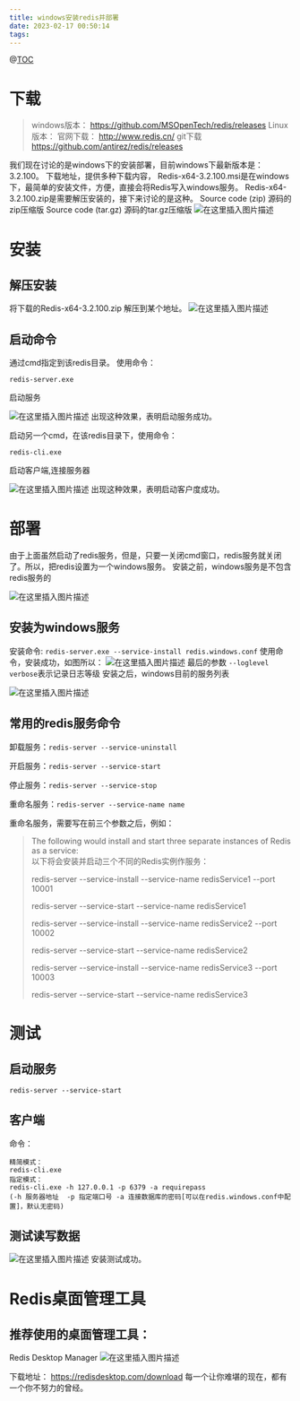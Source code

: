 ```yaml
---
title: windows安装redis并部署
date: 2023-02-17 00:50:14
tags:
---
```

@[TOC](windows下安装redis)

# 下载

>  windows版本：
>         https://github.com/MSOpenTech/redis/releases
>     Linux版本：
>         官网下载：
>             http://www.redis.cn/
>         git下载
>             https://github.com/antirez/redis/releases

我们现在讨论的是windows下的安装部署，目前windows下最新版本是：3.2.100。
下载地址，提供多种下载内容，
Redis-x64-3.2.100.msi是在windows下，最简单的安装文件，方便，直接会将Redis写入windows服务。
Redis-x64-3.2.100.zip是需要解压安装的，接下来讨论的是这种。
Source code (zip) 源码的zip压缩版
Source code (tar.gz) 源码的tar.gz压缩版
![在这里插入图片描述](https://img-blog.csdnimg.cn/20190724224623589.png?x-oss-process=image/watermark,type_ZmFuZ3poZW5naGVpdGk,shadow_10,text_aHR0cHM6Ly9ibG9nLmNzZG4ubmV0L3Nwa2FuZ3RhMTI=,size_16,color_FFFFFF,t_70)


# 安装
## 解压安装
将下载的Redis-x64-3.2.100.zip 解压到某个地址。
![在这里插入图片描述](https://img-blog.csdnimg.cn/20190724224749591.png?x-oss-process=image/watermark,type_ZmFuZ3poZW5naGVpdGk,shadow_10,text_aHR0cHM6Ly9ibG9nLmNzZG4ubmV0L3Nwa2FuZ3RhMTI=,size_16,color_FFFFFF,t_70)
## 启动命令
通过cmd指定到该redis目录。
使用命令：

    redis-server.exe

 启动服务

![在这里插入图片描述](https://img-blog.csdnimg.cn/20190724224819538.png?x-oss-process=image/watermark,type_ZmFuZ3poZW5naGVpdGk,shadow_10,text_aHR0cHM6Ly9ibG9nLmNzZG4ubmV0L3Nwa2FuZ3RhMTI=,size_16,color_FFFFFF,t_70)
出现这种效果，表明启动服务成功。

启动另一个cmd，在该redis目录下，使用命令：

    redis-cli.exe

 启动客户端,连接服务器

![在这里插入图片描述](https://img-blog.csdnimg.cn/20190724224846614.png?x-oss-process=image/watermark,type_ZmFuZ3poZW5naGVpdGk,shadow_10,text_aHR0cHM6Ly9ibG9nLmNzZG4ubmV0L3Nwa2FuZ3RhMTI=,size_16,color_FFFFFF,t_70)
出现这种效果，表明启动客户度成功。

# 部署
由于上面虽然启动了redis服务，但是，只要一关闭cmd窗口，redis服务就关闭了。所以，把redis设置为一个windows服务。
安装之前，windows服务是不包含redis服务的 

![在这里插入图片描述](https://img-blog.csdnimg.cn/20190724224927798.png?x-oss-process=image/watermark,type_ZmFuZ3poZW5naGVpdGk,shadow_10,text_aHR0cHM6Ly9ibG9nLmNzZG4ubmV0L3Nwa2FuZ3RhMTI=,size_16,color_FFFFFF,t_70)
## 安装为windows服务
安装命令: `redis-server.exe --service-install redis.windows.conf` 使用命令，安装成功，如图所以： 
![在这里插入图片描述](https://img-blog.csdnimg.cn/20190724225013220.png)
最后的参数 `--loglevel verbose`表示记录日志等级
安装之后，windows目前的服务列表 

![在这里插入图片描述](https://img-blog.csdnimg.cn/20190724225108160.png?x-oss-process=image/watermark,type_ZmFuZ3poZW5naGVpdGk,shadow_10,text_aHR0cHM6Ly9ibG9nLmNzZG4ubmV0L3Nwa2FuZ3RhMTI=,size_16,color_FFFFFF,t_70)
## 常用的redis服务命令
卸载服务：`redis-server --service-uninstall`

开启服务：`redis-server --service-start`

停止服务：`redis-server --service-stop`

重命名服务：`redis-server --service-name name`

重命名服务，需要写在前三个参数之后，例如：

> The following would install and start three separate instances of Redis as a service:    
> 以下将会安装并启动三个不同的Redis实例作服务：
> 
> redis-server --service-install --service-name redisService1 --port  10001
> 
> redis-server --service-start --service-name redisService1
> 
> redis-server --service-install --service-name redisService2 --port 10002
> 
> redis-server --service-start --service-name redisService2
> 
> redis-server --service-install --service-name redisService3 --port 10003
> 
> redis-server --service-start --service-name redisService3

# 测试
## 启动服务

    redis-server --service-start

## 客户端
命令：

    精简模式：
    redis-cli.exe
    指定模式：
    redis-cli.exe -h 127.0.0.1 -p 6379 -a requirepass
    (-h 服务器地址  -p 指定端口号 -a 连接数据库的密码[可以在redis.windows.conf中配置]，默认无密码)

## 测试读写数据
![在这里插入图片描述](https://img-blog.csdnimg.cn/20190724225708754.png?x-oss-process=image/watermark,type_ZmFuZ3poZW5naGVpdGk,shadow_10,text_aHR0cHM6Ly9ibG9nLmNzZG4ubmV0L3Nwa2FuZ3RhMTI=,size_16,color_FFFFFF,t_70)
安装测试成功。

# Redis桌面管理工具
## 推荐使用的桌面管理工具：
Redis Desktop Manager
![在这里插入图片描述](https://img-blog.csdnimg.cn/20190724225838309.png?x-oss-process=image/watermark,type_ZmFuZ3poZW5naGVpdGk,shadow_10,text_aHR0cHM6Ly9ibG9nLmNzZG4ubmV0L3Nwa2FuZ3RhMTI=,size_16,color_FFFFFF,t_70)

下载地址： 
https://redisdesktop.com/download 
每一个让你难堪的现在，都有一个你不努力的曾经。
